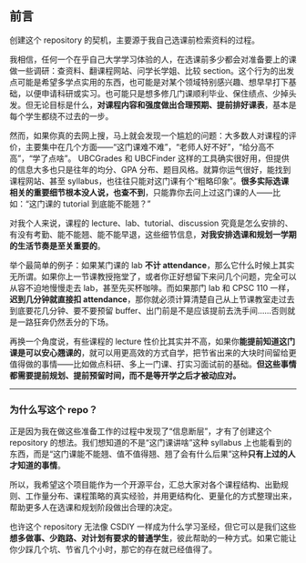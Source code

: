 ## 前言

创建这个 repository 的契机，主要源于我自己选课前检索资料的过程。

我相信，任何一个在乎自己大学学习体验的人，在选课前多少都会对准备要上的课做一些调研：查资料、翻课程网站、问学长学姐、比较 section。这个行为的出发点可能是希望多学点实用的东西，也可能是对某个领域特别感兴趣、想早早打下基础，以便申请科研或实习。也可能只是想多修几门课顺利毕业、保住绩点、少掉头发。但无论目标是什么，**对课程内容和强度做出合理预期、提前排好课表**，基本是每个学生都绕不过去的一步。

然而，如果你真的去网上搜，马上就会发现一个尴尬的问题：大多数人对课程的评价，主要集中在几个方面——“这门课难不难”，“老师人好不好”，“给分高不高”，“学了点啥”。
UBCGrades 和 UBCFinder 这样的工具确实很好用，但提供的信息大多也只是往年的均分、GPA 分布、题目风格。就算你运气很好，能找到课程网站、甚至 syllabus，也往往只能对这门课有个“粗略印象”。**很多实际选课相关的重要细节根本没人说，也查不到**，只能靠你去问上过这门课的人——比如：“这门课的 tutorial 到底能不能翘？”

对我个人来说，课程的 lecture、lab、tutorial、discussion 究竟是怎么安排的、有没有考勤、能不能翘、能不能早退，这些细节信息，**对我安排选课和规划一学期的生活节奏是至关重要的**。

举个最简单的例子：如果某门课的 lab **不计 attendance**，那么它什么时候上其实无所谓。如果你上一节课教授拖堂了，或者你正好想留下来问几个问题，完全可以从容不迫地慢慢走去 lab，甚至先买杯咖啡。而如果那门 lab 和 CPSC 110 一样，**迟到几分钟就直接扣 attendance**，那你就必须计算清楚自己从上节课教室走过去到底要花几分钟、要不要预留 buffer、出门前是不是应该提前去洗手间……否则就是一路狂奔仍然丢分的下场。

再换一个角度说，有些课程的 lecture 性价比其实并不高，如果你**能提前知道这门课是可以安心翘课的**，就可以用更高效的方式自学，把节省出来的大块时间留给更值得做的事情——比如做点科研、多上一门课、打实习面试前的基础。**但这些事情都需要提前规划、提前预留时间，而不是等开学之后才被动应对。**

---

### 为什么写这个 repo？

正是因为我在做这些准备工作的过程中发现了“信息断层”，才有了创建这个 repository 的想法。我们想知道的不是“这门课讲啥”这种 syllabus 上也能看到的东西，而是“这门课能不能翘、值不值得翘、翘了会有什么后果”这种**只有上过的人才知道的事情**。

所以，我希望这个项目能作为一个开源平台，汇总大家对各个课程结构、出勤规则、工作量分布、课程策略的真实经验，并用更结构化、更量化的方式整理出来，帮助更多人在选课和规划阶段做出合理的决定。

也许这个 repository 无法像 CSDIY 一样成为什么学习圣经，但它可以是我们这些**想多做事、少跑路、对计划有要求的普通学生**，彼此帮助的一种方式。如果它能让你少踩几个坑、节省几个小时，那它的存在就已经值得了。
